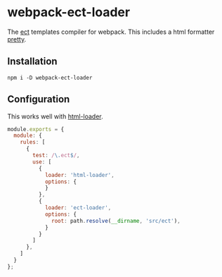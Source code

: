 # webpack-ect-loader
The [ect](http://ectjs.com/) templates compiler for webpack.
This includes a html formatter [pretty](https://github.com/jonschlinkert/pretty).

## Installation

```
npm i -D webpack-ect-loader
```

## Configuration

This works well with [html-loader](https://github.com/webpack-contrib/html-loader).

``` javascript
module.exports = {
  module: {
    rules: [
      {
        test: /\.ect$/,
        use: [
          {
            loader: 'html-loader',
            options: {
            }
          },
          {
            loader: 'ect-loader',
            options: {
              root: path.resolve(__dirname, 'src/ect'),
            }
          }
        ]
      },
    ]
  }
};
```
